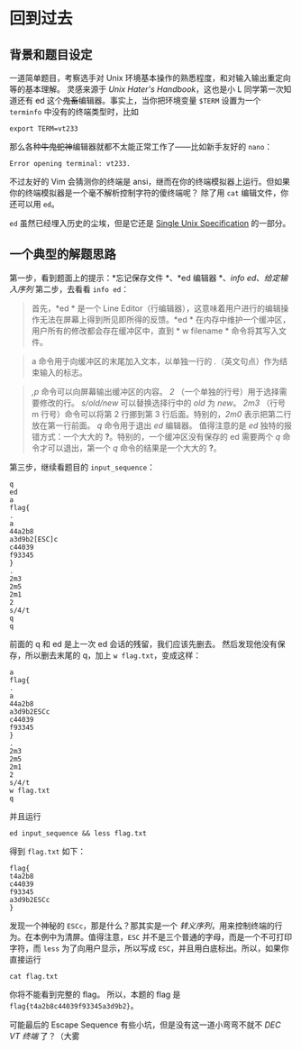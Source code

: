 # 回到过去
## 背景和题目设定
一道简单题目，考察选手对 Unix 环境基本操作的熟悉程度，和对输入输出重定向等的基本理解。
灵感来源于 *Unix Hater's Handbook*，这也是小 L 同学第一次知道还有 ed 这个~~鬼畜~~编辑器。事实上，当你把环境变量 `$TERM` 设置为一个 `terminfo` 中没有的终端类型时，比如

```
export TERM=vt233
```

那么各种~~牛鬼蛇神~~编辑器就都不太能正常工作了——比如新手友好的 `nano`：
```
Error opening terminal: vt233.
```

不过友好的 Vim 会猜测你的终端是 ansi，继而在你的终端模拟器上运行。但如果你的终端模拟器是一个毫不解析控制字符的傻终端呢？
除了用 `cat` 编辑文件，你还可以用 `ed`。

`ed` 虽然已经埋入历史的尘埃，但是它还是 [Single Unix Specification](https://en.wikipedia.org/wiki/Single_UNIX_Specification) 的一部分。

## 一个典型的解题思路
第一步，看到题面上的提示：*忘记保存文件 *、*ed 编辑器 *、*info ed*、*给定输入序列*
第二步，去看看 `info ed`：

> 首先，*ed * 是一个 Line Editor（行编辑器），这意味着用户进行的编辑操作无法在屏幕上得到所见即所得的反馈。*ed * 在内存中维护一个缓冲区，用户所有的修改都会存在缓冲区中，直到 * w filename * 命令将其写入文件。

> a 命令用于向缓冲区的末尾加入文本，以单独一行的 *.*（英文句点）作为结束输入的标志。

> *,p* 命令可以向屏幕输出缓冲区的内容。
> *2* （一个单独的行号）用于选择需要修改的行。
> *s/old/new* 可以替换选择行中的 *old* 为 *new*。
> *2m3* （行号 m 行号）命令可以将第 2 行挪到第 3 行后面。特别的，*2m0* 表示把第二行放在第一行前面。
> *q* 命令用于退出 *ed* 编辑器。
> 值得注意的是 *ed* 独特的报错方式：一个大大的 **?**。特别的，一个缓冲区没有保存的 ed 需要两个 *q* 命令才可以退出，第一个 *q* 命令的结果是一个大大的 **?**。

第三步，继续看题目的 `input_sequence`：

```
q
ed
a
flag{
.
a
44a2b8
a3d9b2[ESC]c
c44039
f93345
}
.
2m3
2m5
2m1
2
s/4/t
q
q
```

前面的 q 和 ed 是上一次 ed 会话的残留，我们应该先删去。
然后发现他没有保存，所以删去末尾的 q，加上 `w flag.txt`，变成这样：

```
a
flag{
.
a
44a2b8
a3d9b2ESCc
c44039
f93345
}
.
2m3
2m5
2m1
2
s/4/t
w flag.txt
q
```

并且运行
```
ed input_sequence && less flag.txt
```

得到 `flag.txt` 如下：
```
flag{
t4a2b8
c44039
f93345
a3d9b2ESCc
}
```

发现一个神秘的 `ESCc`，那是什么？那其实是一个 *转义序列*，用来控制终端的行为。在本例中为清屏。值得注意，`ESC` 并不是三个普通的字母，而是一个不可打印字符，而 `less` 为了向用户显示，所以写成 `ESC`，并且用白底标出。所以，如果你直接运行
```
cat flag.txt
```

你将不能看到完整的 flag。
所以，本题的 flag 是 `flag{t4a2b8c44039f93345a3d9b2}`。

可能最后的 Escape Sequence 有些小坑，但是没有这一道小弯弯不就不 *DEC VT 终端* 了？（大雾
